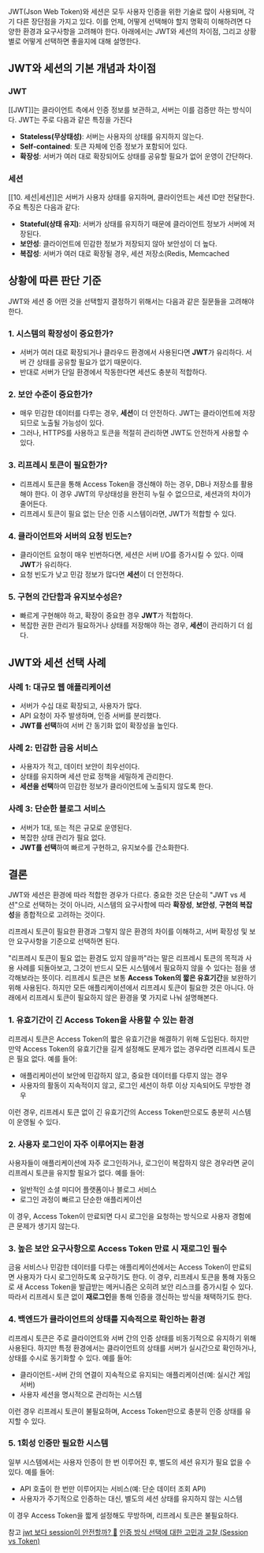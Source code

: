 JWT(Json Web Token)와 세션은 모두 사용자 인증을 위한 기술로 많이 사용되며, 각기 다른 장단점을 가지고 있다. 이를 언제, 어떻게 선택해야 할지 명확히 이해하려면 다양한 환경과 요구사항을 고려해야 한다. 아래에서는 JWT와 세션의 차이점, 그리고 상황별로 어떻게 선택하면 좋을지에 대해 설명한다.


## JWT와 세션의 기본 개념과 차이점

### JWT
[[JWT]]는 클라이언트 측에서 인증 정보를 보관하고, 
서버는 이를 검증만 하는 방식이다. JWT는 주로 다음과 같은 특징을 가진다

- **Stateless(무상태성)**: 서버는 사용자의 상태를 유지하지 않는다.
- **Self-contained**: 토큰 자체에 인증 정보가 포함되어 있다.
- **확장성**: 서버가 여러 대로 확장되어도 상태를 공유할 필요가 없어 운영이 간단하다.

### 세션
[[10. 세션|세션]]은 서버가 사용자 상태를 유지하며, 클라이언트는 세션 ID만 전달한다. 주요 특징은 다음과 같다:

- **Stateful(상태 유지)**: 서버가 상태를 유지하기 때문에 클라이언트 정보가 서버에 저장된다.
- **보안성**: 클라이언트에 민감한 정보가 저장되지 않아 보안성이 더 높다.
- **복잡성**: 서버가 여러 대로 확장될 경우, 세션 저장소(Redis, Memcached 


## 상황에 따른 판단 기준
JWT와 세션 중 어떤 것을 선택할지 결정하기 위해서는 다음과 같은 질문들을 고려해야 한다.

### 1. **시스템의 확장성이 중요한가?**
- 서버가 여러 대로 확장되거나 클라우드 환경에서 사용된다면 **JWT**가 유리하다. 서버 간 상태를 공유할 필요가 없기 때문이다.
- 반대로 서버가 단일 환경에서 작동한다면 세션도 충분히 적합하다.

### 2. **보안 수준이 중요한가?**
- 매우 민감한 데이터를 다루는 경우, **세션**이 더 안전하다. JWT는 클라이언트에 저장되므로 노출될 가능성이 있다.
- 그러나, HTTPS를 사용하고 토큰을 적절히 관리하면 JWT도 안전하게 사용할 수 있다.

### 3. **리프레시 토큰이 필요한가?**
- 리프레시 토큰을 통해 Access Token을 갱신해야 하는 경우, DB나 저장소를 활용해야 한다. 이 경우 JWT의 무상태성을 완전히 누릴 수 없으므로, 세션과의 차이가 줄어든다.
- 리프레시 토큰이 필요 없는 단순 인증 시스템이라면, JWT가 적합할 수 있다.

### 4. **클라이언트와 서버의 요청 빈도는?**
- 클라이언트 요청이 매우 빈번하다면, 세션은 서버 I/O를 증가시킬 수 있다. 이때 **JWT**가 유리하다.
- 요청 빈도가 낮고 민감 정보가 많다면 **세션**이 더 안전하다.

### 5. **구현의 간단함과 유지보수성은?**
- 빠르게 구현해야 하고, 확장이 중요한 경우 **JWT**가 적합하다.
- 복잡한 권한 관리가 필요하거나 상태를 저장해야 하는 경우, **세션**이 관리하기 더 쉽다.


## JWT와 세션 선택 사례

### 사례 1: 대규모 웹 애플리케이션
- 서버가 수십 대로 확장되고, 사용자가 많다.
- API 요청이 자주 발생하며, 인증 서버를 분리했다.
- **JWT를 선택**하여 서버 간 동기화 없이 확장성을 높인다.

### 사례 2: 민감한 금융 서비스
- 사용자가 적고, 데이터 보안이 최우선이다.
- 상태를 유지하며 세션 만료 정책을 세밀하게 관리한다.
- **세션을 선택**하여 민감한 정보가 클라이언트에 노출되지 않도록 한다.

### 사례 3: 단순한 블로그 서비스
- 서버가 1대, 또는 적은 규모로 운영된다.
- 복잡한 상태 관리가 필요 없다.
- **JWT를 선택**하여 빠르게 구현하고, 유지보수를 간소화한다.


## 결론
JWT와 세션은 환경에 따라 적합한 경우가 다르다. 중요한 것은 단순히 "JWT vs 세션"으로 선택하는 것이 아니라, 시스템의 요구사항에 따라 **확장성**, **보안성**, **구현의 복잡성**을 종합적으로 고려하는 것이다.

리프레시 토큰이 필요한 환경과 그렇지 않은 환경의 차이를 이해하고, 서버 확장성 및 보안 요구사항을 기준으로 선택하면 된다.


"리프레시 토큰이 필요 없는 환경도 있지 않을까"라는 말은 리프레시 토큰의 목적과 사용 사례를 되돌아보고, 그것이 반드시 모든 시스템에서 필요하지 않을 수 있다는 점을 생각해보라는 뜻이다. 리프레시 토큰은 보통 **Access Token의 짧은 유효기간**을 보완하기 위해 사용된다. 하지만 모든 애플리케이션에서 리프레시 토큰이 필요한 것은 아니다. 아래에서 리프레시 토큰이 필요하지 않은 환경을 몇 가지로 나눠 설명해본다.


### 1. **유효기간이 긴 Access Token을 사용할 수 있는 환경**
리프레시 토큰은 Access Token의 짧은 유효기간을 해결하기 위해 도입된다. 하지만 만약 Access Token의 유효기간을 길게 설정해도 문제가 없는 경우라면 리프레시 토큰은 필요 없다. 예를 들어:

- 애플리케이션이 보안에 민감하지 않고, 중요한 데이터를 다루지 않는 경우
- 사용자의 활동이 지속적이지 않고, 로그인 세션이 하루 이상 지속되어도 무방한 경우

이런 경우, 리프레시 토큰 없이 긴 유효기간의 Access Token만으로도 충분히 시스템이 운영될 수 있다.


### 2. **사용자 로그인이 자주 이루어지는 환경**
사용자들이 애플리케이션에 자주 로그인하거나, 로그인이 복잡하지 않은 경우라면 굳이 리프레시 토큰을 유지할 필요가 없다. 예를 들어:

- 일반적인 소셜 미디어 플랫폼이나 블로그 서비스
- 로그인 과정이 빠르고 단순한 애플리케이션

이 경우, Access Token이 만료되면 다시 로그인을 요청하는 방식으로 사용자 경험에 큰 문제가 생기지 않는다.


### 3. **높은 보안 요구사항으로 Access Token 만료 시 재로그인 필수**
금융 서비스나 민감한 데이터를 다루는 애플리케이션에서는 Access Token이 만료되면 사용자가 다시 로그인하도록 요구하기도 한다. 이 경우, 리프레시 토큰을 통해 자동으로 새 Access Token을 발급받는 메커니즘은 오히려 보안 리스크를 증가시킬 수 있다. 따라서 리프레시 토큰 없이 **재로그인**을 통해 인증을 갱신하는 방식을 채택하기도 한다.


### 4. **백엔드가 클라이언트의 상태를 지속적으로 확인하는 환경**
리프레시 토큰은 주로 클라이언트와 서버 간의 인증 상태를 비동기적으로 유지하기 위해 사용된다. 하지만 특정 환경에서는 클라이언트의 상태를 서버가 실시간으로 확인하거나, 상태를 수시로 동기화할 수 있다. 예를 들어:

- 클라이언트-서버 간의 연결이 지속적으로 유지되는 애플리케이션(예: 실시간 게임 서버)
- 사용자 세션을 명시적으로 관리하는 시스템

이런 경우 리프레시 토큰이 불필요하며, Access Token만으로 충분히 인증 상태를 유지할 수 있다.


### 5. **1회성 인증만 필요한 시스템**
일부 시스템에서는 사용자 인증이 한 번 이루어진 후, 별도의 세션 유지가 필요 없을 수 있다. 예를 들어:

- API 호출이 한 번만 이루어지는 서비스(예: 단순 데이터 조회 API)
- 사용자가 주기적으로 인증하는 대신, 별도의 세션 상태를 유지하지 않는 시스템

이 경우 Access Token을 짧게 설정해도 무방하며, 리프레시 토큰은 불필요하다.



참고
[jwt 보다 session이 안전할까? 🤔](https://github.com/boojongmin/memo/issues/7)
[인증 방식 선택에 대한 고민과 고찰 (Session vs Token)](https://farmfarm1223.tistory.com/105)